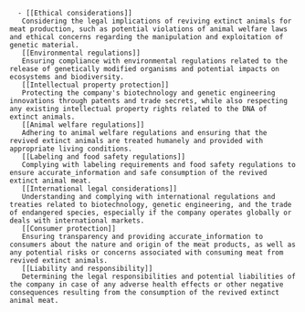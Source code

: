       - [[Ethical considerations]]
       Considering the legal implications of reviving extinct animals for meat production, such as potential violations of animal welfare laws and ethical concerns regarding the manipulation and exploitation of genetic material.
       [[Environmental regulations]]
       Ensuring compliance with environmental regulations related to the release of genetically modified organisms and potential impacts on ecosystems and biodiversity.
       [[Intellectual property protection]]
       Protecting the company's biotechnology and genetic engineering innovations through patents and trade secrets, while also respecting any existing intellectual property rights related to the DNA of extinct animals.
       [[Animal welfare regulations]]
       Adhering to animal welfare regulations and ensuring that the revived extinct animals are treated humanely and provided with appropriate living conditions.
       [[Labeling and food safety regulations]]
       Complying with labeling requirements and food safety regulations to ensure accurate_information and safe consumption of the revived extinct animal meat.
       [[International legal considerations]]
       Understanding and complying with international regulations and treaties related to biotechnology, genetic engineering, and the trade of endangered species, especially if the company operates globally or deals with international markets.
       [[Consumer protection]]
       Ensuring transparency and providing accurate_information to consumers about the nature and origin of the meat products, as well as any potential risks or concerns associated with consuming meat from revived extinct animals.
       [[Liability and responsibility]]
       Determining the legal responsibilities and potential liabilities of the company in case of any adverse health effects or other negative consequences resulting from the consumption of the revived extinct animal meat.


